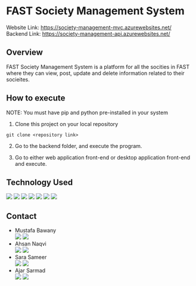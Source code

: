 # FAST Society Management System

Website Link: https://society-management-mvc.azurewebsites.net/
<br>
Backend Link: https://society-management-api.azurewebsites.net/

## Overview

FAST Society Management System is a platform for all the socities in FAST where they can view, post, update and delete information related to their socieites.

## How to execute
NOTE: You must have pip and python pre-installed in your system

1. Clone this project on your local repository 

`
git clone <repository link>
`

2. Go to the backend folder, and execute the program. 

3. Go to either web application front-end or desktop application front-end and execute. 

## Technology Used

<div>
    <img name = "HTML" src = "https://img.shields.io/badge/html5-%23E34F26.svg?style=for-the-badge&logo=html5&logoColor=white">
    <img name = "CSS" src = "https://img.shields.io/badge/css3-%231572B6.svg?style=for-the-badge&logo=css3&logoColor=white">
    <img name = "Bootstrap" src = "https://img.shields.io/badge/bootstrap-%23563D7C.svg?style=for-the-badge&logo=bootstrap&logoColor=white">
    <img name = "CSharp" src = "https://img.shields.io/badge/c%23-%23239120.svg?style=for-the-badge&logo=c-sharp&logoColor=white">
    <img name = "NET" src = "https://img.shields.io/badge/.NET-5C2D91?style=for-the-badge&logo=.net&logoColor=white">
    <img name = "SQL" src = "https://img.shields.io/badge/mysql-%2300f.svg?style=for-the-badge&logo=mysql&logoColor=white">
    <img name = "Azure" src = "https://img.shields.io/badge/azure-%230072C6.svg?style=for-the-badge&logo=microsoftazure&logoColor=white">
</div>

## Contact
<ul>
  <li>Mustafa Bawany</li>
    <a href="mailto:mustafabawany204@gmail.com"><img name = "Gmail" src = "https://img.shields.io/badge/Gmail-D14836?style=for-the-badge&logo=gmail&logoColor=white"></a>
    <a href="https://pk.linkedin.com/in/mustafabawany"><img name = "LinkedIn" src = "https://img.shields.io/badge/linkedin-%230077B5.svg?style=for-the-badge&logo=linkedin&logoColor=white"></a>
  <li>Ahsan Naqvi</li>
  <a href="mailto:syedahsanwork127@gmail.com"><img name = "Gmail" src = "https://img.shields.io/badge/Gmail-D14836?style=for-the-badge&logo=gmail&logoColor=white"></a>
    <a href="https://www.linkedin.com/in/ahsannaqvii/"><img name = "LinkedIn" src = "https://img.shields.io/badge/linkedin-%230077B5.svg?style=for-the-badge&logo=linkedin&logoColor=white"></a>
  <li>Sara Sameer</li>
  <a href="mailto:sarasameer991@gmail.com"><img name = "Gmail" src = "https://img.shields.io/badge/Gmail-D14836?style=for-the-badge&logo=gmail&logoColor=white"></a>
    <a href="https://www.linkedin.com/in/sara-sameer-/"><img name = "LinkedIn" src = "https://img.shields.io/badge/linkedin-%230077B5.svg?style=for-the-badge&logo=linkedin&logoColor=white"></a>
    <li>Ajar Sarmad</li>
    <a href="mailto:k191440@nu.edu.pk"><img name = "Gmail" src = "https://img.shields.io/badge/Gmail-D14836?style=for-the-badge&logo=gmail&logoColor=white"></a>
    <a href="https://www.linkedin.com/in/ajar-sarmad-941305184/"><img name = "LinkedIn" src = "https://img.shields.io/badge/linkedin-%230077B5.svg?style=for-the-badge&logo=linkedin&logoColor=white"></a>
</ul>
